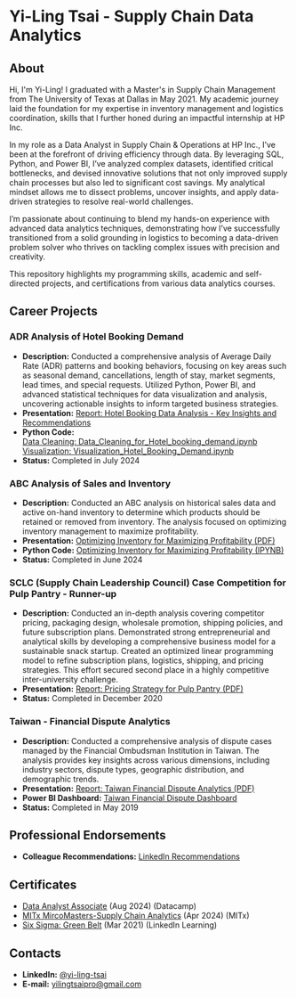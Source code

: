 # Yi-Ling Tsai - Supply Chain Data Analytics

## About
Hi, I'm Yi-Ling!
I graduated with a Master's in Supply Chain Management from The University of Texas at Dallas in May 2021. My academic journey laid the foundation for my expertise in inventory management and logistics coordination, skills that I further honed during an impactful internship at HP Inc.

In my role as a Data Analyst in Supply Chain & Operations at HP Inc., I’ve been at the forefront of driving efficiency through data. By leveraging SQL, Python, and Power BI, I’ve analyzed complex datasets, identified critical bottlenecks, and devised innovative solutions that not only improved supply chain processes but also led to significant cost savings. My analytical mindset allows me to dissect problems, uncover insights, and apply data-driven strategies to resolve real-world challenges.

I’m passionate about continuing to blend my hands-on experience with advanced data analytics techniques, demonstrating how I’ve successfully transitioned from a solid grounding in logistics to becoming a data-driven problem solver who thrives on tackling complex issues with precision and creativity.

This repository highlights my programming skills, academic and self-directed projects, and certifications from various data analytics courses.

## Career Projects

### ADR Analysis of Hotel Booking Demand
- **Description:** Conducted a comprehensive analysis of Average Daily Rate (ADR) patterns and booking behaviors, focusing on key areas such as seasonal demand, cancellations, length of stay, market segments, lead times, and special requests. Utilized Python, Power BI, and advanced statistical techniques for data visualization and analysis, uncovering actionable insights to inform targeted business strategies.
- **Presentation:** [Report: Hotel Booking Data Analysis - Key Insights and Recommendations](https://github.com/Yi-LingT/Analytics-Projects/blob/main/4-3.%20Report-Hotel-Booking-Data-Analysis-Key-Insights-and-Recommendations.pdf)
- **Python Code:**
   <br>[Data Cleaning: Data_Cleaning_for_Hotel_booking_demand.ipynb](https://github.com/Yi-LingT/Analytics-Projects/blob/main/4-1.%20Data_Cleaning_for_Hotel_booking_demand.ipynb)
   <br>[Visualization: Visualization_Hotel_Booking_Demand.ipynb](https://github.com/Yi-LingT/Analytics-Projects/blob/main/4-2.%20Visualization_Hotel_Booking_Demand.ipynb)
- **Status:** Completed in July 2024

### ABC Analysis of Sales and Inventory
- **Description:** Conducted an ABC analysis on historical sales data and active on-hand inventory to determine which products should be retained or removed from inventory. The analysis focused on optimizing inventory management to maximize profitability.
- **Presentation:** [Optimizing Inventory for Maximizing Profitability (PDF)](https://github.com/Yi-LingT/Analytics-Projects/blob/main/1-2.%20PPT-Optimizing-Inventory-for-Maximizing-Profitability.pdf)
- **Python Code:** [Optimizing Inventory for Maximizing Profitability (IPYNB)](https://github.com/Yi-LingT/Analytics-Projects/blob/main/1-1.%20Code-Optimizing-Inventory-for-Maximizing-Profitability.ipynb)
- **Status:** Completed in June 2024

### SCLC (Supply Chain Leadership Council) Case Competition for Pulp Pantry - Runner-up
- **Description:** Conducted an in-depth analysis covering competitor pricing, packaging design, wholesale promotion, shipping policies, and future subscription plans. Demonstrated strong entrepreneurial and analytical skills by developing a comprehensive business model for a sustainable snack startup. Created an optimized linear programming model to refine subscription plans, logistics, shipping, and pricing strategies. This effort secured second place in a highly competitive inter-university challenge.
- **Presentation:** [Report: Pricing Strategy for Pulp Pantry (PDF)](https://github.com/Yi-LingT/Analytics-Projects/blob/main/2-1.%20Report-Pricing_Strategy_pulp_pantry.pdf)
- **Status:** Completed in December 2020

### Taiwan - Financial Dispute Analytics
- **Description:** Conducted a comprehensive analysis of dispute cases managed by the Financial Ombudsman Institution in Taiwan. The analysis provides key insights across various dimensions, including industry sectors, dispute types, geographic distribution, and demographic trends.
- **Presentation:** [Report: Taiwan Financial Dispute Analytics (PDF)](https://github.com/Yi-LingT/Analytics-Projects/blob/main/3-1.%20Report-Taiwan-Financial-Dispute-Analytics.pdf)
- **Power BI Dashboard:** [Taiwan Financial Dispute Dashboard](https://app.powerbi.com/view?r=eyJrIjoiOGJkZDg2ODAtOWY1ZC00MWRmLWE1MmUtMzZkNTI5ODc2NWZiIiwidCI6IjljM2UyYTZmLWFmZDMtNDUwZS1hMTI2LTU2YzVkMDY4N2NmNyIsImMiOjEwfQ%3D%3D)
- **Status:** Completed in May 2019

## Professional Endorsements
- **Colleague Recommendations:** [LinkedIn Recommendations](https://www.linkedin.com/in/yi-ling-tsai/details/recommendations/?locale=en_US) 

## Certificates
- [Data Analyst Associate](https://www.datacamp.com/certificate/DAA0019128821129) (Aug 2024) (Datacamp)
- [MITx MircoMasters-Supply Chain Analytics](https://courses.edx.org/certificates/9c025b1f2d4a438498d698f064c2274c) (Apr 2024) (MITx)
- [Six Sigma: Green Belt](https://www.linkedin.com/learning/certificates/fb75a687f9a4e5da99cc7805107d8a3442c3fa294177cbdba74e9b84ff42d476) (Mar 2021) (LinkedIn Learning)

## Contacts
- **LinkedIn:** [@yi-ling-tsai](https://www.linkedin.com/in/yi-ling-tsai/?locale=en_US)
- **E-mail:** [yilingtsaipro@gmail.com](mailto:yilingtsaipro@gmail.com)

